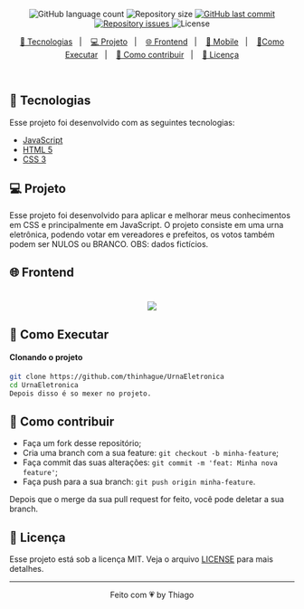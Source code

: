 <p align="center">
  <img alt="GitHub language count" src="https://img.shields.io/github/languages/count/GabrielBarcelos1/testeThiago">

  <img alt="Repository size" src="https://img.shields.io/github/repo-size/GabrielBarcelos1/testeThiago">
  
  <a href="https://github.com/GabrielBarcelos1/testeThiago/commits/master">
    <img alt="GitHub last commit" src="https://img.shields.io/github/last-commit/GabrielBarcelos1/testeThiago">
  </a>

  <a href="https://github.com/GabrielBarcelos1/testeThiago/issues">
    <img alt="Repository issues" src="https://img.shields.io/github/issues/GabrielBarcelos1/testeThiago">
  </a>

  <img alt="License" src="https://img.shields.io/badge/license-MIT-brightgreen">
</p>

<p align="center">
  <a href="#-tecnologias">🚀 Tecnologias</a>&nbsp;&nbsp;&nbsp;|&nbsp;&nbsp;&nbsp;
  <a href="#-projeto">💻 Projeto</a>&nbsp;&nbsp;&nbsp;|&nbsp;&nbsp;&nbsp;
  <a href="#-frontend">🌐 Frontend</a>&nbsp;&nbsp;&nbsp;|&nbsp;&nbsp;&nbsp;
  <a href="#-mobile(Responsividade)">📱 Mobile</a>&nbsp;&nbsp;&nbsp;|&nbsp;&nbsp;&nbsp;
  <a href="#-como-executar">🔖Como Executar</a>&nbsp;&nbsp;&nbsp;|&nbsp;&nbsp;&nbsp;
  <a href="#-como-contribuir">🤔 Como contribuir</a>&nbsp;&nbsp;&nbsp;|&nbsp;&nbsp;&nbsp;
  <a href="#-licença">🧾 Licença</a>
</p>

<br>

## 🚀 Tecnologias

Esse projeto foi desenvolvido com as seguintes tecnologias:

- [JavaScript]()
- [HTML 5]()
- [CSS 3]()


## 💻 Projeto
Esse projeto foi desenvolvido para aplicar e melhorar meus conhecimentos em CSS e principalmente em JavaScript. O projeto consiste em uma urna eletrônica,
podendo votar em vereadores e prefeitos, os votos também podem ser NULOS ou BRANCO. 
OBS: dados fictícios.

## 🌐 Frontend
<h1 align="center">
    <img  src="https://media.giphy.com/media/s6M5rg508D8UugcNfi/giphy.gif" />
</h1>
    
## 🔖 Como Executar

#### Clonando o projeto
```sh
git clone https://github.com/thinhague/UrnaEletronica
cd UrnaEletronica
Depois disso é so mexer no projeto.
```


## 🤔 Como contribuir

- Faça um fork desse repositório;
- Cria uma branch com a sua feature: `git checkout -b minha-feature`;
- Faça commit das suas alterações: `git commit -m 'feat: Minha nova feature'`;
- Faça push para a sua branch: `git push origin minha-feature`.

Depois que o merge da sua pull request for feito, você pode deletar a sua branch.


## 🧾 Licença

Esse projeto está sob a licença MIT. Veja o arquivo [LICENSE](LICENSE.md) para mais detalhes.

---

<p align="center">Feito com 💗 by Thiago</p>

